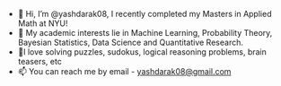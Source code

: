 - 👋 Hi, I’m @yashdarak08, I recently completed my Masters in Applied Math at NYU! 
- 👀 My academic interests lie in Machine Learning, Probability Theory, Bayesian Statistics, Data Science and Quantitative Research.
- 💞️I love solving puzzles, sudokus, logical reasoning problems, brain teasers, etc 
- 📫 You can reach me by email - yashdarak08@gmail.com

<!---
yashdarak08/yashdarak08 is a ✨ special ✨ repository because its `README.md` (this file) appears on your GitHub profile.
You can click the Preview link to take a look at your changes.
--->
